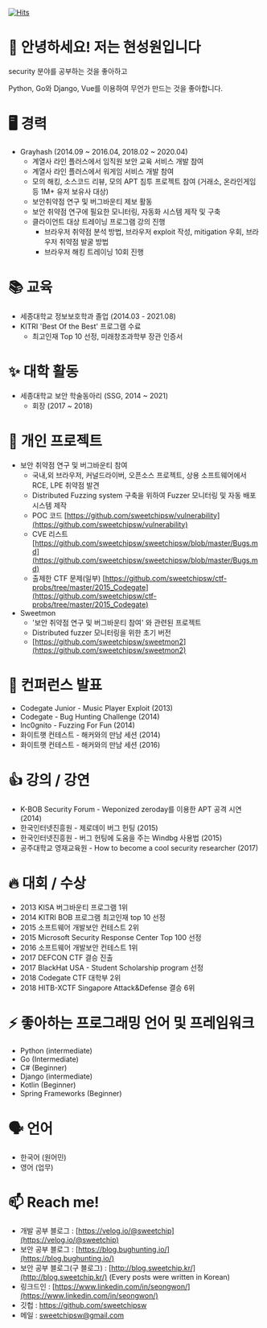 [![Hits](https://hits.seeyoufarm.com/api/count/incr/badge.svg?url=https%3A%2F%2Fgithub.com%2Fsweetchipsw%2Fsweetchipsw)](https://hits.seeyoufarm.com)

# 👋 안녕하세요! 저는 현성원입니다 

security 분야를 공부하는 것을 좋아하고

Python, Go와 Django, Vue를 이용하여 무언가 만드는 것을 좋아합니다.

# 🖥️ 경력
- Grayhash (2014.09 ~ 2016.04, 2018.02 ~ 2020.04)
    - 계열사 라인 플러스에서 임직원 보안 교육 서비스 개발 참여
    - 계열사 라인 플러스에서 워게임 서비스 개발 참여
    - 모의 해킹, 소스코드 리뷰, 모의 APT 침투 프로젝트 참여 (거래소, 온라인게임 등 1M+ 유저 보유사 대상)
    - 보안취약점 연구 및 버그바운티 제보 활동
    - 보안 취약점 연구에 필요한 모니터링, 자동화 시스템 제작 및 구축
    - 클라이언트 대상 트레이닝 프로그램 강의 진행
      - 브라우저 취약점 분석 방법, 브라우저 exploit 작성, mitigation 우회, 브라우저 취약점 발굴 방법
      - 브라우저 해킹 트레이닝 10회 진행

# 📚 교육
- 세종대학교 정보보호학과 졸업 (2014.03 - 2021.08)
- KITRI 'Best Of the Best' 프로그램 수료
  - 최고인재 Top 10 선정, 미래창조과학부 장관 인증서

# ✨ 대학 활동
- 세종대학교 보안 학술동아리 (SSG, 2014 ~ 2021)
  - 회장 (2017 ~ 2018)

# 💪 개인 프로젝트
- 보안 취약점 연구 및 버그바운티 참여
    - 국내,외 브라우저, 커널드라이버, 오픈소스 프로젝트, 상용 소프트웨어에서 RCE, LPE 취약점 발견
    - Distributed Fuzzing system 구축을 위하여 Fuzzer 모니터링 및 자동 배포 시스템 제작
    - POC 코드 [https://github.com/sweetchipsw/vulnerability](https://github.com/sweetchipsw/vulnerability)
    - CVE 리스트 [https://github.com/sweetchipsw/sweetchipsw/blob/master/Bugs.md](https://github.com/sweetchipsw/sweetchipsw/blob/master/Bugs.md)
    - 출제한 CTF 문제(일부) [https://github.com/sweetchipsw/ctf-probs/tree/master/2015_Codegate](https://github.com/sweetchipsw/ctf-probs/tree/master/2015_Codegate)
- Sweetmon
    - '보안 취약점 연구 및 버그바운티 참여' 와 관련된 프로젝트
    - Distributed fuzzer 모니터링을 위한 초기 버전
    - [https://github.com/sweetchipsw/sweetmon2](https://github.com/sweetchipsw/sweetmon2)

# 🎤 컨퍼런스 발표
- Codegate Junior - Music Player Exploit (2013)
- Codegate - Bug Hunting Challenge (2014)
- Inc0gnito - Fuzzing For Fun (2014)
- 화이트햇 컨테스트 - 해커와의 만남 세션 (2014)
- 화이트햇 컨테스트 - 해커와의 만남 세션 (2016)

# 👍 강의 / 강연
- K-BOB Security Forum - Weponized zeroday를 이용한 APT 공격 시연 (2014)
- 한국인터넷진흥원 - 제로데이 버그 헌팅 (2015)
- 한국인터넷진흥원 - 버그 헌팅에 도움을 주는 Windbg 사용법 (2015)
- 공주대학교 영재교육원 - How to become a cool security researcher (2017)

# 🔥 대회 / 수상
- 2013 KISA 버그바운티 프로그램 1위
- 2014 KITRI BOB 프로그램 최고인재 top 10 선정
- 2015 소프트웨어 개발보안 컨테스트 2위
- 2015 Microsoft Security Response Center Top 100 선정
- 2016 소프트웨어 개발보안 컨테스트 1위
- 2017 DEFCON CTF 결승 진출
- 2017 BlackHat USA - Student Scholarship program 선정
- 2018 Codegate CTF 대학부 2위
- 2018 HITB-XCTF Singapore Attack&Defense 결승 6위

# ⚡ 좋아하는 프로그래밍 언어 및 프레임워크
- Python (intermediate)
- Go (Intermediate)
- C# (Beginner)
- Django (intermediate)
- Kotlin (Beginner)
- Spring Frameworks (Beginner)

# 🗣️ 언어
- 한국어 (원어민)
- 영어 (업무)

# 📫 Reach me!
- 개발 공부 블로그 : [https://velog.io/@sweetchip](https://velog.io/@sweetchip)
- 보안 공부 블로그 : [https://blog.bughunting.io/](https://blog.bughunting.io/)
- 보안 공부 블로그(구 블로그) : [http://blog.sweetchip.kr/](http://blog.sweetchip.kr/) (Every posts were written in Korean)
- 링크드인 : [https://www.linkedin.com/in/seongwon/](https://www.linkedin.com/in/seongwon/)
- 깃헙 : https://github.com/sweetchipsw
- 메일 : sweetchipsw@gmail.com
